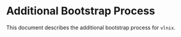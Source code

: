 # Additional Bootstrap Process

This document describes the additional bootstrap process for `vlnix`.

